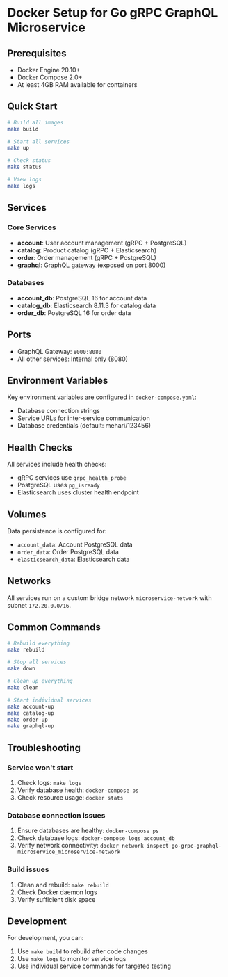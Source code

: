 # Docker Setup for Go gRPC GraphQL Microservice

## Prerequisites

- Docker Engine 20.10+
- Docker Compose 2.0+
- At least 4GB RAM available for containers

## Quick Start

```bash
# Build all images
make build

# Start all services
make up

# Check status
make status

# View logs
make logs
```

## Services

### Core Services
- **account**: User account management (gRPC + PostgreSQL)
- **catalog**: Product catalog (gRPC + Elasticsearch)
- **order**: Order management (gRPC + PostgreSQL)
- **graphql**: GraphQL gateway (exposed on port 8000)

### Databases
- **account_db**: PostgreSQL 16 for account data
- **catalog_db**: Elasticsearch 8.11.3 for catalog data
- **order_db**: PostgreSQL 16 for order data

## Ports

- GraphQL Gateway: `8000:8080`
- All other services: Internal only (8080)

## Environment Variables

Key environment variables are configured in `docker-compose.yaml`:
- Database connection strings
- Service URLs for inter-service communication
- Database credentials (default: mehari/123456)

## Health Checks

All services include health checks:
- gRPC services use `grpc_health_probe`
- PostgreSQL uses `pg_isready`
- Elasticsearch uses cluster health endpoint

## Volumes

Data persistence is configured for:
- `account_data`: Account PostgreSQL data
- `order_data`: Order PostgreSQL data
- `elasticsearch_data`: Elasticsearch data

## Networks

All services run on a custom bridge network `microservice-network` with subnet `172.20.0.0/16`.

## Common Commands

```bash
# Rebuild everything
make rebuild

# Stop all services
make down

# Clean up everything
make clean

# Start individual services
make account-up
make catalog-up
make order-up
make graphql-up
```

## Troubleshooting

### Service won't start
1. Check logs: `make logs`
2. Verify database health: `docker-compose ps`
3. Check resource usage: `docker stats`

### Database connection issues
1. Ensure databases are healthy: `docker-compose ps`
2. Check database logs: `docker-compose logs account_db`
3. Verify network connectivity: `docker network inspect go-grpc-graphql-microservice_microservice-network`

### Build issues
1. Clean and rebuild: `make rebuild`
2. Check Docker daemon logs
3. Verify sufficient disk space

## Development

For development, you can:
1. Use `make build` to rebuild after code changes
2. Use `make logs` to monitor service logs
3. Use individual service commands for targeted testing
